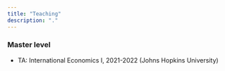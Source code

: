 ```yaml
---
title: "Teaching"
description: "."
---
```

### Master level

- TA: International Economics I, 2021-2022 (Johns Hopkins University) 

